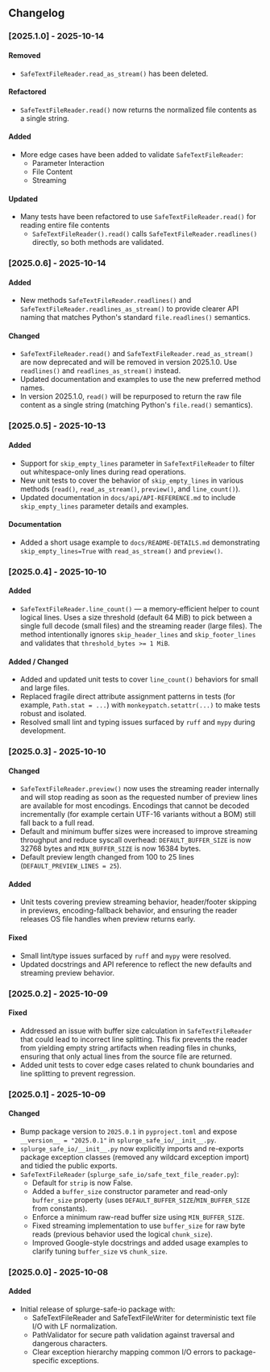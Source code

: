 ## Changelog

### [2025.1.0] - 2025-10-14

#### Removed
- `SafeTextFileReader.read_as_stream()` has been deleted.

#### Refactored
- `SafeTextFileReader.read()` now returns the normalized file contents as a single string.

#### Added
- More edge cases have been added to validate `SafeTextFileReader`:
   - Parameter Interaction
   - File Content
   - Streaming

#### Updated
- Many tests have been refactored to use `SafeTextFileReader.read()` for reading entire file contents
   - `SafeTextFileReader().read()` calls `SafeTextFileReader.readlines()` directly, so both methods are validated.

### [2025.0.6] - 2025-10-14

#### Added
- New methods `SafeTextFileReader.readlines()` and `SafeTextFileReader.readlines_as_stream()` to provide clearer API naming that matches Python's standard `file.readlines()` semantics.

#### Changed
- `SafeTextFileReader.read()` and `SafeTextFileReader.read_as_stream()` are now deprecated and will be removed in version 2025.1.0. Use `readlines()` and `readlines_as_stream()` instead.
- Updated documentation and examples to use the new preferred method names.
- In version 2025.1.0, `read()` will be repurposed to return the raw file content as a single string (matching Python's `file.read()` semantics).


### [2025.0.5] - 2025-10-13

#### Added
- Support for `skip_empty_lines` parameter in `SafeTextFileReader` to filter out whitespace-only lines during read operations.
- New unit tests to cover the behavior of `skip_empty_lines` in various methods (`read()`, `read_as_stream()`, `preview()`, and `line_count()`).
- Updated documentation in `docs/api/API-REFERENCE.md` to include `skip_empty_lines` parameter details and examples.

#### Documentation
- Added a short usage example to `docs/README-DETAILS.md` demonstrating `skip_empty_lines=True` with `read_as_stream()` and `preview()`.



### [2025.0.4] - 2025-10-10

#### Added
- `SafeTextFileReader.line_count()` — a memory-efficient helper to count logical lines. Uses a size threshold (default 64 MiB) to pick between a single full decode (small files) and the streaming reader (large files). The method intentionally ignores `skip_header_lines` and `skip_footer_lines` and validates that `threshold_bytes >= 1 MiB`.

#### Added / Changed
- Added and updated unit tests to cover `line_count()` behaviors for small and large files.
- Replaced fragile direct attribute assignment patterns in tests (for example, `Path.stat = ...`) with `monkeypatch.setattr(...)` to make tests robust and isolated.
- Resolved small lint and typing issues surfaced by `ruff` and `mypy` during development.


### [2025.0.3] - 2025-10-10
#### Changed
- `SafeTextFileReader.preview()` now uses the streaming reader internally and will stop reading as soon as the requested number of preview lines are available for most encodings. Encodings that cannot be decoded incrementally (for example certain UTF-16 variants without a BOM) still fall back to a full read.
- Default and minimum buffer sizes were increased to improve streaming throughput and reduce syscall overhead: `DEFAULT_BUFFER_SIZE` is now 32768 bytes and `MIN_BUFFER_SIZE` is now 16384 bytes.
- Default preview length changed from 100 to 25 lines (`DEFAULT_PREVIEW_LINES = 25`).

#### Added
- Unit tests covering preview streaming behavior, header/footer skipping in previews, encoding-fallback behavior, and ensuring the reader releases OS file handles when preview returns early.

#### Fixed
- Small lint/type issues surfaced by `ruff` and `mypy` were resolved.
- Updated docstrings and API reference to reflect the new defaults and streaming preview behavior.


### [2025.0.2] - 2025-10-09
#### Fixed
- Addressed an issue with buffer size calculation in `SafeTextFileReader` that could lead to incorrect line splitting. This fix prevents the reader from yielding empty string artifacts when reading files in chunks, ensuring that only actual lines from the source file are returned.
- Added unit tests to cover edge cases related to chunk boundaries and line splitting to prevent regression.


### [2025.0.1] - 2025-10-09
#### Changed
- Bump package version to `2025.0.1` in `pyproject.toml` and expose `__version__ = "2025.0.1"` in `splurge_safe_io/__init__.py`.
- `splurge_safe_io/__init__.py` now explicitly imports and re-exports package exception classes (removed any wildcard exception import) and tidied the public exports.
- `SafeTextFileReader` (`splurge_safe_io/safe_text_file_reader.py`):
    - Default for `strip` is now False.
    - Added a `buffer_size` constructor parameter and read-only `buffer_size` property (uses `DEFAULT_BUFFER_SIZE`/`MIN_BUFFER_SIZE` from constants).
    - Enforce a minimum raw-read buffer size using `MIN_BUFFER_SIZE`.
    - Fixed streaming implementation to use `buffer_size` for raw byte reads (previous behavior used the logical `chunk_size`).
    - Improved Google-style docstrings and added usage examples to clarify tuning `buffer_size` vs `chunk_size`.


### [2025.0.0] - 2025-10-08
#### Added
- Initial release of splurge-safe-io package with:
    - SafeTextFileReader and SafeTextFileWriter for deterministic text file I/O with LF normalization.
    - PathValidator for secure path validation against traversal and dangerous characters.
    - Clear exception hierarchy mapping common I/O errors to package-specific exceptions.